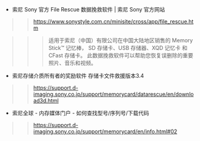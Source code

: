 - 索尼 Sony 官方 File Rescue 数据挽救软件 | 索尼 Sony 官方网站
>> https://www.sonystyle.com.cn/minisite/cross/app/file_rescue.htm

>>> 适用于索尼（中国）有限公司在中国大陆地区销售的 Memory Stick™ 记忆棒，
>>> SD 存储卡、USB 存储器、XQD 记忆卡 和 CFast 存储卡。 
>>> 此数据挽救软件可以帮助您恢复误删除的重要照片、音乐和视频。

- 索尼存储介质所有者的奖励软件 存储卡文件救援版本3.4
>> https://support.d-imaging.sony.co.jp/support/memorycard/datarescue/en/download3d.html

- 索尼全球 - 内存媒体门户 - 如何查找型号/序列号/下载代码
>> https://support.d-imaging.sony.co.jp/support/memorycard/en/info.html#02
